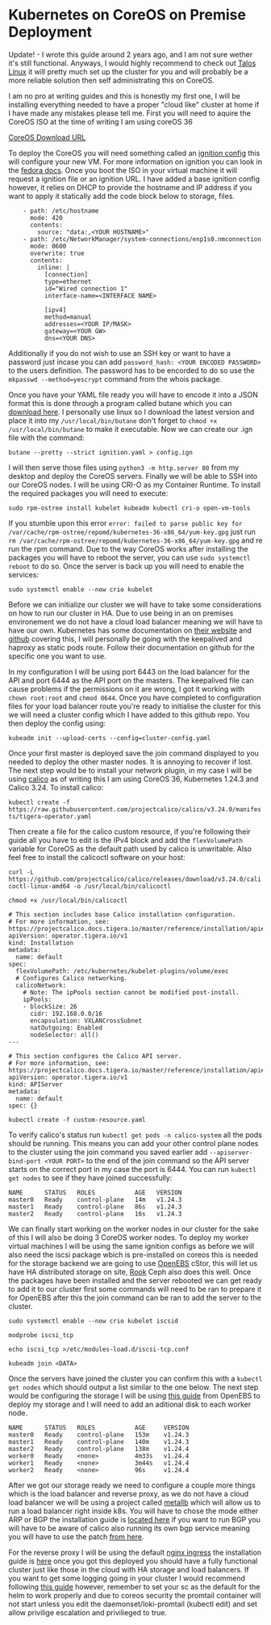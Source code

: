 # Kubernetes on CoreOS on Premise Deployment

Update! - I wrote this guide around 2 years ago, and I am not sure wether it's still functional. Anyways, I would highly recommend to check out [Talos Linux](https://www.talos.dev/) it will pretty much set up the cluster for you and will probably be a more reliable solution then self administrating this on CoreOS.

I am no pro at writing guides and this is honestly my first one, I will be installing everything needed to have a proper "cloud like" cluster at home if I have made any mistakes please tell me. First you will need to aquire the CoreOS ISO at the time of writing I am using coreOS 36

[CoreOS Download URL](https://getfedora.org/en/coreos/download?tab=metal_virtualized&stream=stable&arch=x86_64)

To deploy the CoreOS you will need something called an [ignition config](https://github.com/nyanmark/coreos-k8s/blob/main/ignition.yaml) this will configure your new VM. For more information on ignition you can look in the [fedora docs](https://docs.fedoraproject.org/en-US/fedora-coreos/producing-ign/). Once you boot the ISO in your virtual machine it will request a ignition file or an ignition URL. I have added a base ignition config however, it relies on DHCP to provide the hostname and IP address if you want to apply it statically add the code block below to storage, files.

```
    - path: /etc/hostname
      mode: 420
      contents:
        source: "data:,<YOUR HOSTNAME>"
    - path: /etc/NetworkManager/system-connections/enp1s0.nmconnection
      mode: 0600
      overwrite: true
      contents:
        inline: |
          [connection]
          type=ethernet
          id="Wired connection 1"
          interface-name=<INTERFACE NAME>

          [ipv4]
          method=manual
          addresses=<YOUR IP/MASK>
          gateway=<YOUR GW>
          dns=<YOUR DNS>
```

Additionally if you do not wish to use an SSH key or want to have a password just incase you can add `password_hash: <YOUR ENCODED PASSWORD>` to the users definition. The password has to be encorded to do so use the `mkpasswd --method=yescrypt` command from the whois package.

Once you have your YAML file ready you will have to encode it into a JSON format this is done through a program called butane which you can [download here](https://github.com/coreos/butane/releases). I personally use linux so I download the latest version and place it into my `/usr/local/bin/butane` don't forget to `chmod +x /usr/local/bin/butane` to make it executable. Now we can create our .ign file with the command:

```butane --pretty --strict ignition.yaml > config.ign```

I will then serve those files using `python3 -m http.server 80` from my desktop and deploy the CoreOS servers. Finally we will be able to SSH into our CoreOS nodes. I will be using CRI-O as my Container Runtime. To install the required packages you will need to execute:

```sudo rpm-ostree install kubelet kubeadm kubectl cri-o open-vm-tools``` 

If you stumble upon this error `error: failed to parse public key for /var/cache/rpm-ostree/repomd/kubernetes-36-x86_64/yum-key.gpg` just run `rm /var/cache/rpm-ostree/repomd/kubernetes-36-x86_64/yum-key.gpg` and re run the rpm command. Due to the way CoreOS works after installing the packages you will have to reboot the server, you can use `sudo systemctl reboot` to do so. Once the server is back up you will need to enable the services:

```sudo systemctl enable --now crio kubelet```

Before we can initialize our cluster we will have to take some considerations on how to run our cluster in HA. Due to use being in an on premises environement we do not have a cloud load balancer meaning we will have to have our own. Kubernetes has some documentation on [their website](https://kubernetes.io/docs/setup/production-environment/tools/kubeadm/high-availability/) and [github](https://github.com/kubernetes/kubeadm/blob/main/docs/ha-considerations.md#options-for-software-load-balancing) covering this, I will personally be going with the keepalived and haproxy as static pods route. Follow their documentation on github for the specific one you want to use.

In my configuration I will be using port 6443 on the load balancer for the API and port 6444 as the API port on the masters. The keepalived file can cause problems if the permissions on it are wrong, I got it working with `chown root:root` and `chmod 0644`. Once you have completed to configuration files for your load balancer route you're ready to initialise the cluster for this we will need a cluster config which I have added to this github repo. You then deploy the config using:

```kubeadm init --upload-certs --config=cluster-config.yaml```

Once your first master is deployed save the join command displayed to you needed to deploy the other master nodes. It is annoying to recover if lost. The next step would be to install your network plugin, in my case I will be using [calico](https://www.tigera.io/project-calico/) as of writing this I am using CoreOS 36, Kubernetes 1.24.3 and Calico 3.24. To install calico:

```kubectl create -f https://raw.githubusercontent.com/projectcalico/calico/v3.24.0/manifests/tigera-operator.yaml```

Then create a file for the calico custom resource, if you're following their guide all you have to edit is the IPv4 block and add the `flexVolumePath` variable for CoreOS as the default path used by calico is unwritable. Also feel free to install the calicoctl software on your host:

```curl -L https://github.com/projectcalico/calico/releases/download/v3.24.0/calicoctl-linux-amd64 -o /usr/local/bin/calicoctl```

```chmod +x /usr/local/bin/calicoctl```

```
# This section includes base Calico installation configuration.
# For more information, see: https://projectcalico.docs.tigera.io/master/reference/installation/api#operator.tigera.io/v1.Installation
apiVersion: operator.tigera.io/v1
kind: Installation
metadata:
  name: default
spec:
  flexVolumePath: /etc/kubernetes/kubelet-plugins/volume/exec
  # Configures Calico networking.
  calicoNetwork:
    # Note: The ipPools section cannot be modified post-install.
    ipPools:
    - blockSize: 26
      cidr: 192.168.0.0/16
      encapsulation: VXLANCrossSubnet
      natOutgoing: Enabled
      nodeSelector: all()
---

# This section configures the Calico API server.
# For more information, see: https://projectcalico.docs.tigera.io/master/reference/installation/api#operator.tigera.io/v1.APIServer
apiVersion: operator.tigera.io/v1
kind: APIServer 
metadata: 
  name: default 
spec: {}
```

```kubectl create -f custom-resource.yaml```

To verify calico's status run `kubectl get pods -n calico-system` all the pods should be running. This means you can add your other control plane nodes to the cluster using the join command you saved earlier add `--apiserver-bind-port <YOUR PORT>` to the end of the join command so the API server starts on the correct port in my case the port is 6444. You can run `kubectl get nodes` to see if they have joined successfully:

```
NAME      STATUS   ROLES           AGE   VERSION
master0   Ready    control-plane   14m   v1.24.3
master1   Ready    control-plane   86s   v1.24.3
master2   Ready    control-plane   16s   v1.24.3
```

We can finally start working on the worker nodes in our cluster for the sake of this I will also be doing 3 CoreOS worker nodes. To deploy my worker virtual machines I will be using the same ignition configs as before we will also need the iscsi package wbich is pre-installed on coreos this is needed for the storage backend we are going to use [OpenEBS](https://openebs.io/) cStor, this will let us have HA distributed storage on site, [Rook](https://rook.io/) Ceph also does this well. Once the packages have been installed and the server rebooted we can get ready to add it to our cluster first some commands will need to be ran to prepare it for OpenEBS after this the join command can be ran to add the server to the cluster.

```sudo systemctl enable --now crio kubelet iscsid```

```modprobe iscsi_tcp```

```echo iscsi_tcp >/etc/modules-load.d/iscsi-tcp.conf```

```kubeadm join <DATA>```

Once the servers have joined the cluster you can confirm this with a `kubectl get nodes` which should output a list similar to the one below. The next step would be configuring the storage I will be using [this guide](https://github.com/openebs/cstor-operators/blob/develop/docs/quick.md) from OpenEBS to deploy my storage and I will need to add an aditional disk to each worker node.

```
NAME      STATUS   ROLES           AGE     VERSION
master0   Ready    control-plane   153m    v1.24.3
master1   Ready    control-plane   140m    v1.24.3
master2   Ready    control-plane   138m    v1.24.4
worker0   Ready    <none>          4m33s   v1.24.4
worker1   Ready    <none>          3m44s   v1.24.4
worker2   Ready    <none>          96s     v1.24.4
```

After we got our storage ready we need to configure a couple more things which is the load balancer and reverse proxy, as we do not have a cloud load balancer we will be using a project called [metallb](https://metallb.io) which will allow us to run a load balancer right inside k8s. You will have to chose the mode either ARP or BGP the installation guide is [located here](https://metallb.universe.tf/installation/) if you want to run BGP you will have to be aware of calico also running its own bgp service meaning you will have to use the patch [from here](https://metallb.universe.tf/configuration/calico/).

For the reverse proxy I will be using the default [nginx ingress](https://github.com/kubernetes/ingress-nginx) the installation guide is [here](https://kubernetes.github.io/ingress-nginx/deploy/) once you got this deployed you should have a fully functional cluster just like those in the cloud with HA storage and load balancers. If you want to get some logging going in your cluster I would recommend following [this guide](https://medium.com/nerd-for-tech/logging-at-scale-in-kubernetes-using-grafana-loki-3bb2eb0c0872) however, remember to set your sc as the default for the helm to work properly and due to coreos security the promtail container will not start unless you edit the daemonset/loki-promtail (kubectl edit) and set allow privilige escalation and privilieged to true.
